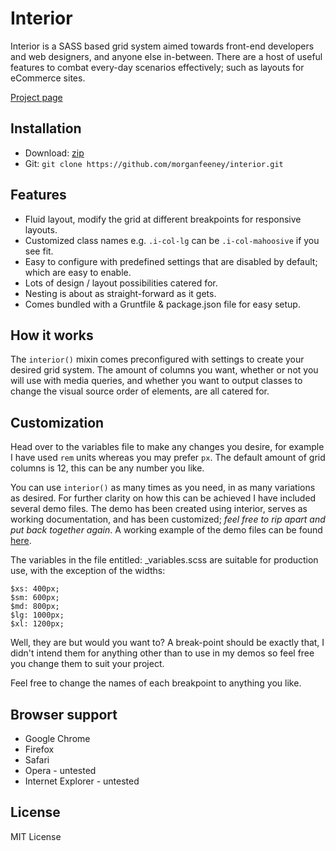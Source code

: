 # Interior

Interior is a SASS based grid system aimed towards front-end developers and web designers, and anyone else in-between. There are a host of useful features to combat every-day scenarios effectively; such as layouts for eCommerce sites.

[Project page](http://morganfeeney.github.io/interior/)

## Installation

* Download: [zip](https://github.com/morganfeeney/interior/gh-pages)
* Git: `git clone https://github.com/morganfeeney/interior.git`

## Features

* Fluid layout, modify the grid at different breakpoints for responsive layouts.
* Customized class names e.g. `.i-col-lg` can be `.i-col-mahoosive` if you see fit.
* Easy to configure with predefined settings that are disabled by default; which are easy to enable.
* Lots of design / layout possibilities catered for.
* Nesting is about as straight-forward as it gets.
* Comes bundled with a Gruntfile & package.json file for easy setup.

## How it works

The `interior()` mixin comes preconfigured with settings to create your desired grid system. The amount of columns you want, whether or not you will use with media queries, and whether you want to output classes to change the visual source order of elements, are all catered for.

## Customization

Head over to the variables file to make any changes you desire, for example I have used `rem` units whereas you may prefer `px`. The default amount of grid columns is 12, this can be any number you like.

You can use `interior()` as many times as you need, in as many variations as desired. For further clarity on how this can be achieved I have included several demo files. The demo has been created using interior, serves as working documentation, and has been customized; _feel free to rip apart and put back together again_. A working example of the demo files can be found [here](http://morganfeeney.github.io/interior/).

The variables in the file entitled: _variables.scss are suitable for production use, with the exception of the widths:

```
$xs: 400px;
$sm: 600px;
$md: 800px;
$lg: 1000px;
$xl: 1200px;
```
Well, they are but would you want to? A break-point should be exactly that, I didn't intend them for anything other than to use in my demos so feel free you change them to suit your project.

Feel free to change the names of each breakpoint to anything you like.

## Browser support

* Google Chrome
* Firefox
* Safari
* Opera - untested
* Internet Explorer - untested

## License

MIT License